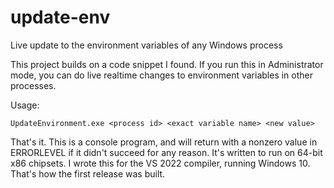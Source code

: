 # update-env
Live update to the environment variables of any Windows process

This project builds on a code snippet I found.  If you run this in Administrator mode, you can do live realtime changes to environment variables in other processes.

Usage:

`UpdateEnvironment.exe <process id> <exact variable name> <new value>`
  
  
That's it.  This is a console program, and will return with a nonzero value in ERRORLEVEL if it didn't succeed for any reason.  It's written to run on 64-bit x86 chipsets.  I wrote this for the VS 2022 compiler, running Windows 10.  That's how the first release was built.
